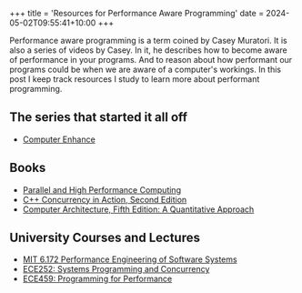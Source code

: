 +++
title = 'Resources for Performance Aware Programming'
date = 2024-05-02T09:55:41+10:00
+++

Performance aware programming is a term coined by Casey Muratori. It is also a series of videos by Casey. In it, he
describes how to become aware of performance in your programs. And to reason about how performant our programs could be
when we are aware of a computer's workings. In this post I keep track resources I study to learn more about
performant programming.

## The series that started it all off

* [Computer Enhance](https://www.computerenhance.com/)


## Books

* [Parallel and High Performance Computing](https://www.manning.com/books/parallel-and-high-performance-computing)
* [C++ Concurrency in Action, Second Edition](https://www.manning.com/books/c-plus-plus-concurrency-in-action-second-edition)
* [Computer Architecture, Fifth Edition: A Quantitative Approach](https://dl.acm.org/doi/book/10.5555/1999263)

## University Courses and Lectures

* [MIT 6.172 Performance Engineering of Software Systems](https://www.youtube.com/playlist?list=PLUl4u3cNGP63VIBQVWguXxZZi0566y7Wf)
* [ECE252: Systems Programming and Concurrency](https://www.youtube.com/playlist?list=PLFCH6yhq9yAHFaI00FrrgG0dPg8a5SjTJ)
* [ECE459: Programming for Performance](https://www.youtube.com/playlist?list=PLFCH6yhq9yAGTgG7r30clocD3-QUs9wPL)

